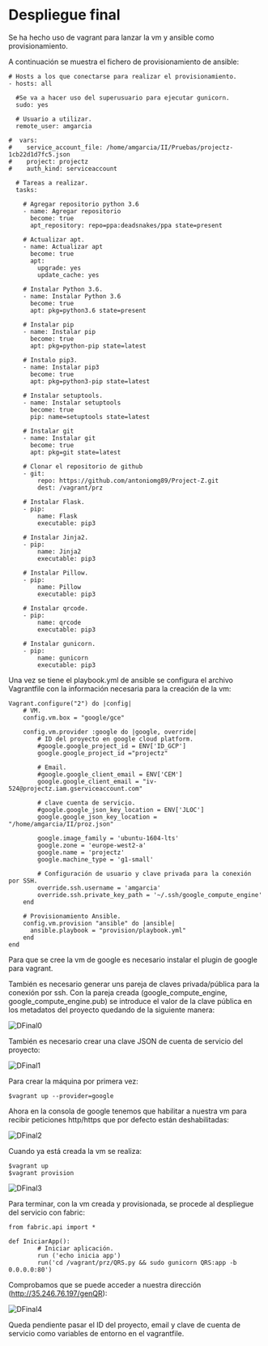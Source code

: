 # Despliegue final

Se ha hecho uso de vagrant para lanzar la vm y ansible como provisionamiento.

A continuación se muestra el fichero de provisionamiento de ansible:

~~~
# Hosts a los que conectarse para realizar el provisionamiento.
- hosts: all

  #Se va a hacer uso del superusuario para ejecutar gunicorn.
  sudo: yes

  # Usuario a utilizar.
  remote_user: amgarcia

#  vars:
#    service_account_file: /home/amgarcia/II/Pruebas/projectz-1cb22d1d7fc5.json
#    project: projectz
#    auth_kind: serviceaccount

  # Tareas a realizar.
  tasks:

    # Agregar repositorio python 3.6
    - name: Agregar repositorio
      become: true
      apt_repository: repo=ppa:deadsnakes/ppa state=present

    # Actualizar apt.
    - name: Actualizar apt
      become: true
      apt:
        upgrade: yes
        update_cache: yes

    # Instalar Python 3.6.
    - name: Instalar Python 3.6
      become: true
      apt: pkg=python3.6 state=present

    # Instalar pip
    - name: Instalar pip
      become: true
      apt: pkg=python-pip state=latest

    # Instalo pip3.
    - name: Instalar pip3
      become: true
      apt: pkg=python3-pip state=latest

    # Instalar setuptools.
    - name: Instalar setuptools
      become: true
      pip: name=setuptools state=latest

    # Instalar git
    - name: Instalar git
      become: true
      apt: pkg=git state=latest

    # Clonar el repositorio de github
    - git:
        repo: https://github.com/antoniomg89/Project-Z.git
        dest: /vagrant/prz

    # Instalar Flask.
    - pip:
        name: Flask
        executable: pip3

    # Instalar Jinja2.
    - pip:
        name: Jinja2
        executable: pip3

    # Instalar Pillow.
    - pip:
        name: Pillow
        executable: pip3

    # Instalar qrcode.
    - pip:
        name: qrcode
        executable: pip3

    # Instalar gunicorn.
    - pip:
        name: gunicorn
        executable: pip3
~~~

Una vez se tiene el playbook.yml de ansible se configura el archivo Vagrantfile con la información necesaria para la creación de la vm:

~~~
Vagrant.configure("2") do |config|
    # VM.
    config.vm.box = "google/gce"

    config.vm.provider :google do |google, override|
        # ID del proyecto en google cloud platform.
        #google.google_project_id = ENV['ID_GCP']
        google.google_project_id ="projectz"

        # Email.
        #google.google_client_email = ENV['CEM']
        google.google_client_email = "iv-524@projectz.iam.gserviceaccount.com"

        # clave cuenta de servicio.
        #google.google_json_key_location = ENV['JLOC']
        google.google_json_key_location = "/home/amgarcia/II/proz.json"

        google.image_family = 'ubuntu-1604-lts'
        google.zone = 'europe-west2-a'
        google.name = 'projectz'
        google.machine_type = 'g1-small'

        # Configuración de usuario y clave privada para la conexión por SSH.
        override.ssh.username = 'amgarcia'
        override.ssh.private_key_path = '~/.ssh/google_compute_engine'
    end

    # Provisionamiento Ansible.
    config.vm.provision "ansible" do |ansible|
      ansible.playbook = "provision/playbook.yml"
    end
end
~~~

Para que se cree la vm de google es necesario instalar el plugin de google para vagrant.

También es necesario generar uns pareja de claves privada/pública para la conexión por ssh. Con la pareja creada (google_compute_engine, google_compute_engine.pub) se introduce el valor de la clave pública en los metadatos del proyecto quedando de la siguiente manera:

![DFinal0](./img/DFinal0.png)

También es necesario crear una clave JSON de cuenta de servicio del proyecto:

![DFinal1](./img/DFinal1.png)

Para crear la máquina por primera vez:

~~~
$vagrant up --provider=google
~~~

Ahora en la consola de google tenemos que habilitar a nuestra vm para recibir peticiones http/https que por defecto están deshabilitadas:

![DFinal2](./img/DFinal2.png)

Cuando ya está creada la vm se realiza:

~~~
$vagrant up
$vagrant provision
~~~

![DFinal3](./img/DFinal3.png)

Para terminar, con la vm creada y provisionada, se procede al despliegue del servicio con fabric:

~~~
from fabric.api import *

def IniciarApp():
		# Iniciar aplicación.
        run ('echo inicia app')
        run('cd /vagrant/prz/QRS.py && sudo gunicorn QRS:app -b 0.0.0.0:80')
~~~

Comprobamos que se puede acceder a nuestra dirección (http://35.246.76.197/genQR):

![DFinal4](./img/DFinal4.png)

Queda pendiente pasar el ID del proyecto, email y clave de cuenta de servicio como variables de entorno en el vagrantfile.
